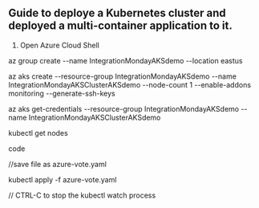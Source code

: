 ## Guide to deploye a Kubernetes cluster and deployed a multi-container application to it. 

1. Open Azure Cloud Shell

az group create --name IntegrationMondayAKSdemo --location eastus

az aks create --resource-group IntegrationMondayAKSdemo --name IntegrationMondayAKSClusterAKSdemo --node-count 1 --enable-addons monitoring --generate-ssh-keys


az aks get-credentials --resource-group IntegrationMondayAKSdemo --name IntegrationMondayAKSClusterAKSdemo


kubectl get nodes

code



//save file as azure-vote.yaml

kubectl apply -f azure-vote.yaml

// CTRL-C  to stop the kubectl watch process

